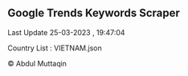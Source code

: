

## Google Trends Keywords Scraper 
 
Last Update 25-03-2023 , 19:47:04

Country List :
VIETNAM.json



© Abdul Muttaqin 
